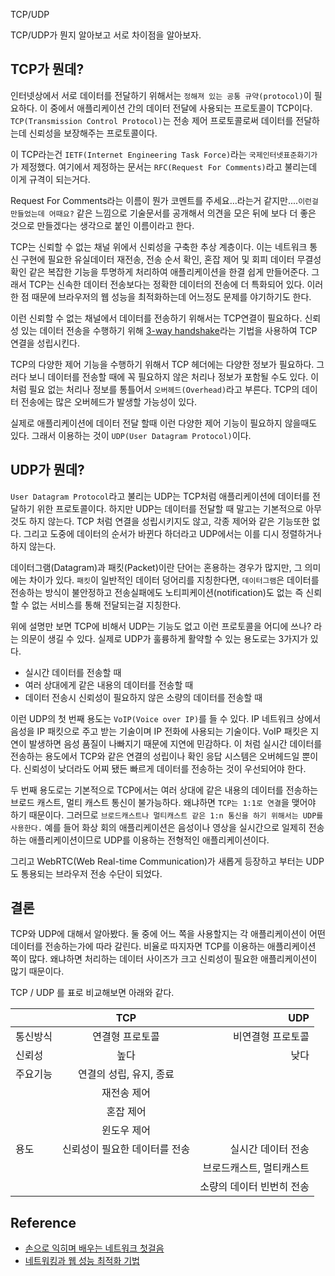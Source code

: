 TCP/UDP

TCP/UDP가 뭔지 알아보고 서로 차이점을 알아보자.

## TCP가 뭔데?
인터넷상에서 서로 데이터를 전달하기 위해서는 `정해져 있는 공통 규약(protocol)`이 필요하다. 이 중에서 애플리케이션 간의 데이터 전달에 사용되는 프로토콜이 TCP이다. `TCP(Transmission Control Protocol)`는  전송 제어 프로토콜로써 데이터를 전달하는데 신뢰성을 보장해주는 프로토콜이다.

이 TCP라는건 `IETF(Internet Engineering Task Force)`라는 `국제인터넷표준화기가`가 제정했다.  여기에서 제정하는 문서는 `RFC(Request For Comments)`라고 불리는데 이게 규격이 되는거다.

Request For Comments라는 이름이 뭔가 코멘트를 주세요...라는거 같지만....`이런걸 만들었는데 어때요?` 같은 느낌으로 기술문서를 공개해서 의견을 모은 뒤에 보다 더 좋은 것으로 만들겠다는 생각으로 붙인 이름이라고 한다.

TCP는  신뢰할 수 없는 채널 위에서 신뢰성을 구축한 추상 계층이다. 이는 네트워크 통신 구현에 필요한 유실데이터 재전송, 전송 순서 확인, 혼잡 제어 및 회피 데이터 무결성 확인 같은 복잡한 기능을 투명하게 처리하여 애플리케이션을 한결 쉽게 만들어준다. 그래서 TCP는 신속한 데이터 전송보다는 정확한 데이터의 전송에 더 특화되어 있다. 이러한 점 때문에 브라우저의 웹 성능을 최적화하는데 어느정도 문제를 야기하기도 한다.

이런 신뢰할 수 없는 채널에서 데이터를 전송하기 위해서는 TCP연결이 필요하다. 신뢰성 있는 데이터 전송을 수행하기 위해  [3-way handshake](https://github.com/LeoHeo/TIL/blob/master/network/web-access.md#3-way-%ED%95%B8%EB%93%9C-%EC%89%90%EC%9D%B4%ED%81%ACthree-way-handshake%EB%9E%80)라는 기법을 사용하여 TCP 연결을 성립시킨다.

TCP의 다양한 제어 기능을 수행하기 위해서 TCP 헤더에는 다양한 정보가 필요하다. 그러다 보니 데이터를 전송할 때에 꼭 필요하지 않은 처리나 정보가 포함될 수도 있다. 이처럼 필요 없는 처리나 정보를 통틀어서 `오버헤드(Overhead)`라고 부른다. TCP의 데이터 전송에는 많은 오버헤드가 발생할 가능성이 있다.

실제로 애플리케이션에 데이터 전달 할때 이런 다양한 제어 기능이 필요하지 않을때도 있다. 그래서 이용하는 것이 `UDP(User Datagram Protocol)`이다.

## UDP가 뭔데?
`User Datagram Protocol`라고 불리는 UDP는 TCP처럼 애플리케이션에 데이터를 전달하기 위한 프로토콜이다. 하지만 UDP는 데이터를 전달할 때 말고는 기본적으로 아무것도 하지 않는다. TCP 처럼 연결을 성립시키지도 않고, 각종 제어와 같은 기능또한 없다. 그리고 도중에 데이터의 순서가 바뀐다 하더라고 UDP에서는 이를 디시 정렬하거나 하지 않는다.

데이터그램(Datagram)과 패킷(Packet)이란 단어는 혼용하는 경우가 많지만, 그 의미에는 차이가 있다. `패킷`이 일반적인 데이터 덩어리를 지칭한다면, `데이터그램`은 데이터를 전송하는 방식이 불안정하고 전송실패에도 노티피케이션(notification)도 없는 즉 신뢰할 수 없는 서비스를 통해 전달되는걸 지칭한다.

위에 설명만 보면 TCP에 비해서 UDP는 기능도 없고 이런 프로토콜을 어디에 쓰나? 라는 의문이 생길 수 있다. 실제로 UDP가 훌륭하게 활약할 수 있는 용도로는 3가지가 있다.

- 실시간 데이터를 전송할 때
- 여러 상대에게 같은 내용의 데이터를 전송할 때
- 데이터 전송시 신뢰성이 필요하지 않은 소량의 데이터를 전송할 때

이런 UDP의 첫 번째 용도는 `VoIP(Voice over IP)`를 들 수 있다. IP 네트워크 상에서 음성을 IP 패킷으로 주고 받는 기술이며 IP 전화에 사용되는 기술이다.
VoIP 패킷은 지연이 발생하면 음성 품질이 나빠지기 때문에 지연에 민감하다. 이 처럼 실시간 데이터를 전송하는 용도에서 TCP와 같은 연결의 성립이나 확인 응답 시스템은 오버헤드일 뿐이다. 신뢰성이 낮더라도 어찌 됐든 빠르게 데이터를 전송하는 것이 우선되어야 한다.

두 번째 용도로는 기본적으로 TCP에서는 여러 상대에 같은 내용의 데이터를 전송하는 브로드 캐스트, 멀티 캐스트 통신이 불가능하다. 왜냐하면 `TCP는 1:1로 연결`을 맺어야 하기 때문이다. 그러므로 `브로드캐스트나 멀티캐스트 같은 1:n 통신을 하기 위해서는 UDP를 사용한다.` 예를 들어 화상 회의 애플리케이션은 음성이나 영상을 실시간으로 일제히 전송하는 애플리케이션이므로 UDP를 이용하는 전형적인 애플리케이션이다.

그리고 WebRTC(Web Real-time Communication)가 새롭게 등장하고 부터는 UDP도 통용되는 브라우저 전송 수단이 되었다.

## 결론
TCP와 UDP에 대해서 알아봤다. 둘 중에 어느 쪽을 사용할지는 각 애플리케이션이 어떤 데이터를 전송하는가에 따라 갈린다. 비율로 따지자면 TCP를 이용하는 애플리케이션 쪽이 많다. 왜냐하면 처리하는 데이터 사이즈가 크고 신뢰성이 필요한 애플리케이션이 많기 때문이다.

TCP / UDP 를 표로 비교해보면 아래와 같다.

|        		|TCP           		 			 | UDP  	                |
| -----------|:---------------------------:| ----------------:|
| 통신방식      | 연결형 프로토콜 				| 비연결형 프로토콜 |
| 신뢰성      	| 높다 		      				| 낮다 |
| 주요기능    	| 연결의 성립, 유지, 종료 		||
|      		| 재전송 제어 					||
|      		| 혼잡 제어 					||
|      		| 윈도우 제어 					||
| 용도      	| 신뢰성이 필요한 데이터를 전송  | 실시간 데이터 전송 |
|       		| 					 		| 브로드캐스트, 멀티캐스트 |
|       		| 					 		| 소량의 데이터 빈번히 전송 |

## Reference
- [손으로 익히며 배우는 네트워크 첫걸음](http://aladin.kr/p/5ocqG)
- [네트워킹과 웹 성능 최적화 기법](http://aladin.kr/p/jnLDy)

